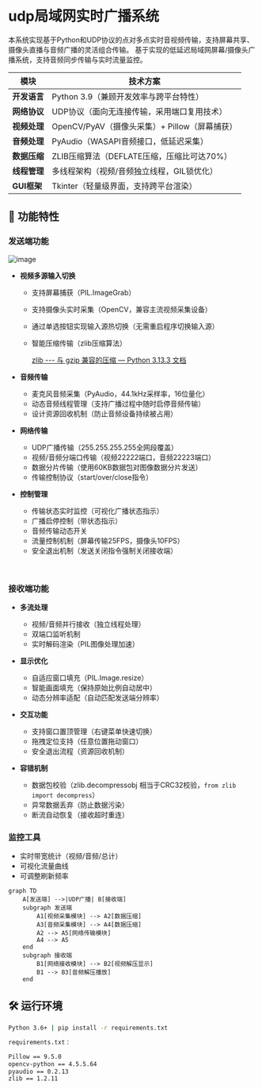 # udp局域网实时广播系统

本系统实现基于Python和UDP协议的点对多点实时音视频传输，支持屏幕共享、摄像头直播与音频广播的灵活组合传输。
基于实现的低延迟局域网屏幕/摄像头广播系统，支持音频同步传输与实时流量监控。

|模块|技术方案|
| ------| -----------------------------------------------|
|**开发语言**|Python 3.9（兼顾开发效率与跨平台特性）|
|**网络协议**|UDP协议（面向无连接传输，采用端口复用技术）|
|**视频处理**|OpenCV/PyAV（摄像头采集）+ Pillow（屏幕捕获）|
|**音频处理**|PyAudio（WASAPI音频接口，低延迟采集）|
|**数据压缩**|ZLIB压缩算法（DEFLATE压缩，压缩比可达70%）|
|**线程管理**|多线程架构（视频/音频独立线程，GIL锁优化）|
|**GUI框架**|Tkinter（轻量级界面，支持跨平台渲染）|

## 📌 功能特性

### 发送端功能

​![image](image-20250417000822-hkyirp8.png)​

* **视频多源输入切换**

  * 支持屏幕捕获（PIL.ImageGrab）
  * 支持摄像头实时采集（OpenCV，兼容主流视频采集设备）
  * 通过单选按钮实现输入源热切换（无需重启程序切换输入源）
  * 智能压缩传输（zlib压缩算法）

     [zlib --- 与 gzip 兼容的压缩 — Python 3.13.3 文档](https://docs.python.org/zh-cn/3/library/zlib.html)
* **音频传输**

  * 麦克风音频采集（PyAudio，44.1kHz采样率，16位量化）
  * 动态音频线程管理（支持广播过程中随时启停音频传输）
  * 设计资源回收机制（防止音频设备持续被占用）
* **网络传输**

  * UDP广播传输（255.255.255.255全网段覆盖）
  * 视频/音频分端口传输（视频22222端口，音频22223端口）
  * 数据分片传输（使用60KB数据包对图像数据分片发送）
  * 传输控制协议（start/over/close指令）
* **控制管理**

  * 传输状态实时监控（可视化广播状态指示）
  * 广播启停控制（带状态指示）
  * 音频传输动态开关
  * 流量控制机制（屏幕传输25FPS，摄像头10FPS）
  * 安全退出机制（发送关闭指令强制关闭接收端）

‍

### 接收端功能

* **多流处理**

  * 视频/音频并行接收（独立线程处理）
  * 双端口监听机制
  * 实时解码渲染（PIL图像处理加速）
* **显示优化**

  * 自适应窗口填充（PIL.Image.resize）
  * 智能画面填充（保持原始比例自动居中）
  * 动态分辨率适配（自动匹配发送端分辨率）
* **交互功能**

  * 支持窗口置顶管理（右键菜单快速切换）
  * 拖拽定位支持（任意位置拖动窗口）
  * 安全退出流程（资源回收机制）
* **容错机制**

  * 数据包校验（zlib.decompressobj 相当于CRC32校验，`from zlib import decompress`​）
  * 异常数据丢弃（防止数据污染）
  * 断流自动恢复（接收超时重连）

### 监控工具
- 实时带宽统计（视频/音频/总计）
- 可视化流量曲线
- 可调整刷新频率

```mermaid
graph TD
    A[发送端] -->|UDP广播| B[接收端]
    subgraph 发送端
        A1[视频采集模块] --> A2[数据压缩]
        A3[音频采集模块] --> A4[数据压缩]
        A2 --> A5[网络传输模块]
        A4 --> A5
    end
    subgraph 接收端
        B1[网络接收模块] --> B2[视频解压显示]
        B1 --> B3[音频解压播放]
    end
```

## 🛠️ 运行环境

```bash
Python 3.6+ | pip install -r requirements.txt

requirements.txt：

Pillow == 9.5.0
opencv-python == 4.5.5.64
pyaudio == 0.2.13
zlib == 1.2.11
```


